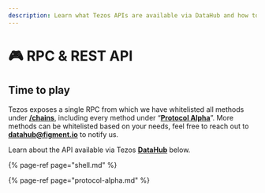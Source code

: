 ```yaml
---
description: Learn what Tezos APIs are available via DataHub and how to use them
---
```


# 🎮 RPC & REST API

## Time to play

Tezos exposes a single RPC from which we have whitelisted all methods under [**/chains**](https://tezos.gitlab.io/api/rpc.html#protocol-alpha), including every method under “[**Protocol Alpha**](https://tezos.gitlab.io/api/rpc.html#protocol-alpha)”. More methods can be whitelisted based on your needs, feel free to reach out to [**datahub@figment.io**](mailto:datahub@figment.io) to notify us.

Learn about the API available via Tezos [**DataHub**](https://datahub.figment.io/sign_up?service=tezos) below.

{% page-ref page="shell.md" %}

{% page-ref page="protocol-alpha.md" %}

